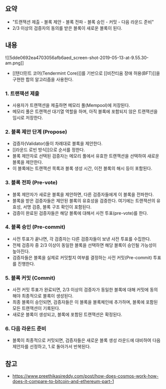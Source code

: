 ## 요약
- "트랜잭션 제출 - 블록 제안 - 블록 전파 - 블록 승인 - 커밋 - 다음 라운드 준비"
- 2/3 이상의 검증자의 동의를 받은 블록이 새로운 블록이 된다.
## 내용
![[5dde0692ea4703056afb6aed_screen-shot-2019-05-13-at-9.55.30-am.png]]
- [[텐더민트 코어(Tendermint Core)]]를 기반으로 [[비잔티움 장애 허용(BFT)]]을 구현한 합의 알고리즘을 사용한다.
### 1. 트랜잭션 제출
- 사용자가 트랜잭션을 제출하면 메모리 풀(Mempool)에 저장된다.
- 메모리 풀은 트랜잭션 대기열 역할을 하며, 아직 블록에 포함되지 않은 트랜잭션을 임시로 저장한다.
### 2. 블록 제안 단계 (Propose)
- 검증자(Validator)들이 차례대로 블록을 제안한다.
- [[라운드 로빈 방식]]으로 순서를 정한다.
- 블록 제안자로 선택된 검증자는 메모리 풀에서 유효한 트랜잭션을 선택하여 새로운 블록을 제안한다.
- 이 블록에는 트랜잭션 목록과 블록 생성 시간, 이전 블록의 해시 등이 포함된다.
### 3. 블록 전파 (Pre-vote)
- 블록 제안자가 새로운 블록을 제안하면, 다른 검증자들에게 이 블록을 전파한다.
- 블록을 받은 검증자들은 제안된 블록의 유효성을 검증한다. 여기에는 트랜잭션의 유효성, 서명 검증, 블록 구조 확인이 포함된다.
- 검증이 완료된 검증자들은 해당 블록에 대해서 사전 투표(pre-vote)를 한다.
### 4. 블록 승인 (Pre-commit)
- 사전 투표가 끝나면, 각 검증자는 다른 검증자들이 보낸 사전 투표를 수집한다.
- 전체 검증자 중 2/3 이상이 동일한 블록을 선택하면 해당 블록이 승인될 가능성이 높아진다.
- 검증자들은 블록을 실제로 커밋할지 여부를 결정하는 사전 커밋(Pre-commit) 투표를 진행한다.
### 5. 블록 커밋 (Commit)
- 사전 커밋 투표가 완료되면, 2/3 이상의 검증자가 동일한 블록에 대해 커밋에 동의해야 최종적으로 블록이 생성된다.
- 최종 블록이 승인되면, 검증자들은 이 블록을 블록체인에 추가하며, 블록에 포함된 모든 트랜잭션이 기록된다.
- 새로운 블록이 생성되고, 블록에 포함된 트랜잭션은 확정된다.
### 6. 다음 라운드 준비
- 블록이 최종적으로 커밋되면, 검증자들은 새로운 블록 생성 라운드에 대비하여 다음 제안자를 선정하고, 1.로 돌아가서 반복된다.
## 참고
- https://www.preethikasireddy.com/post/how-does-cosmos-work-how-does-it-compare-to-bitcoin-and-ethereum-part-1